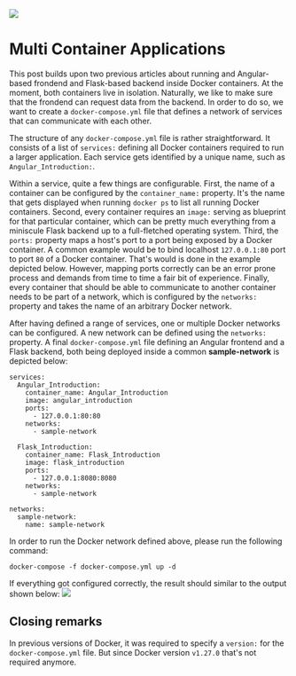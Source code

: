 <!--
date=2022-06-27
topic=Docker
-->
<img class='full' src='assets/posts/guides/006_multi_container_applications/thumbnail.png'>

# Multi Container Applications

This post builds upon two previous articles about running and Angular-based frondend and Flask-based backend inside Docker containers. At the moment, both containers live in isolation. Naturally, we like to make sure that the frondend can request data from the backend. In order to do so, we want to create a <code>docker-compose.yml</code> file that defines a network of services that can communicate with each other.

The structure of any <code>docker-compose.yml</code> file is rather straightforward. It consists of a list of <code>services:</code> defining all Docker containers required to run a larger application. Each service gets identified by a unique name, such as <code>Angular_Introduction:</code>.

Within a service, quite a few things are configurable. First, the name of a container can be configured by the <code>container_name:</code> property. It's the name that gets displayed when running <code>docker ps</code> to list all running Docker containers. Second, every container requires an <code>image:</code> serving as blueprint for that particular container, which can be pretty much everything from a miniscule Flask backend up to a full-fletched operating system. Third, the <code>ports:</code> property maps a host's port to a port being exposed by a Docker container. A common example would be to bind localhost <code>127.0.0.1:80</code> port to port <code>80</code> of a Docker container. That's would is done in the example depicted below. However, mapping ports correctly can be an error prone process and demands from time to time a fair bit of experience. Finally, every container that should be able to communicate to another container needs to be part of a network, which is configured by the <code>networks:</code> property and takes the name of an arbitrary Docker network.

After having defined a range of services, one or multiple Docker networks can be configured. A new network can be defined using the <code>networks:</code> property. A final <code>docker-compose.yml</code> file defining an Angular frontend and a Flask backend, both being deployed inside a common **sample-network** is depicted below:

```TS
services:
  Angular_Introduction:
    container_name: Angular_Introduction
    image: angular_introduction
    ports:
      - 127.0.0.1:80:80
    networks:
      - sample-network
  
  Flask_Introduction:
    container_name: Flask_Introduction
    image: flask_introduction
    ports:
      - 127.0.0.1:8080:8080
    networks:
      - sample-network

networks:
  sample-network:
    name: sample-network
```

In order to run the Docker network defined above, please run the following command:

```TS
docker-compose -f docker-compose.yml up -d
```

If everything got configured correctly, the result should similar to the output shown below:
<img class='almost-full-width' src='assets/posts/guides/006_multi_container_applications/hello_world.png'>

## Closing remarks

In previous versions of Docker, it was required to specify a <code>version:</code> for the <code>docker-compose.yml</code> file. But since Docker version <code>v1.27.0</code> that's not required anymore.
